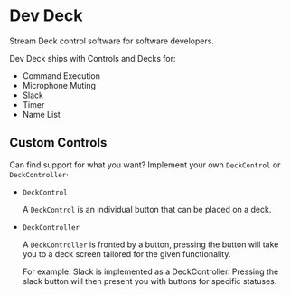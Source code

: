 # Dev Deck
Stream Deck control software for software developers.

Dev Deck ships with Controls and Decks for:

* Command Execution
* Microphone Muting
* Slack
* Timer
* Name List

## Custom Controls
Can find support for what you want? Implement your own `DeckControl` or `DeckController`·

* `DeckControl`
  
  A `DeckControl` is an individual button that can be placed on a deck.
  
* `DeckController`

  A `DeckController` is fronted by a button, pressing the button will take you to a deck screen tailored for the
  given functionality.
  
  For example: Slack is implemented as a DeckController. Pressing the slack button will then present you with buttons
  for specific statuses.
 